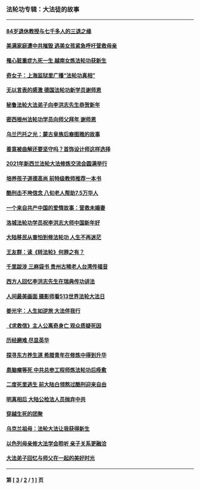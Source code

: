 ### 法轮功专辑：大法徒的故事
---
#### [84岁退休教授与七千多人的三退之缘](../../pages/nf1147481/n13796650.md?08240430) 
#### [美满家庭遭中共摧毁 逃美女孩紧急呼吁营救母亲](../../pages/nf1147481/n13792859.md?08240430) 
#### [罹心脏重症九死一生 越南女炼法轮功获新生](../../pages/nf1147481/n13732766.md?08240430) 
#### [奇女子：上海监狱里广播“法轮功真相”](../../pages/nf1147481/n13726443.md?08240430) 
#### [无以言表的感激 德国法轮功新学员谢师恩](../../pages/nf1147481/n13543790.md?08240430) 
#### [秘鲁法轮大法弟子向李洪志先生恭贺新年](../../pages/nf1147481/n13540182.md?08240430) 
#### [密西根州法轮功学员向师父拜年 谢师恩](../../pages/nf1147481/n13538183.md?08240430) 
#### [乌兰巴托之光：蒙古皇族后裔图雅的故事](../../pages/nf1147481/n13155759.md?08240430) 
#### [善意被曲解还要坚守吗？首饰设计师这样选择](../../pages/nf1147481/n13077575.md?08240430) 
#### [2021年新西兰法轮大法修炼交流会圆满举行](../../pages/nf1147481/n13033149.md?08240430) 
#### [培养孩子道德高尚 前特级教师推荐一本书](../../pages/nf1147481/n12938640.md?08240430) 
#### [酷刑击不垮信念 八旬老人帮助7.5万华人](../../pages/nf1147481/n12880712.md?08240430) 
#### [一个来自共产中国的爱情故事：营救未婚妻](../../pages/nf1147481/n12778386.md?08240430) 
#### [洛城法轮功学员祝李洪志大师中国新年好](../../pages/nf1147481/n12724685.md?08240430) 
#### [大陆移民从害怕到修法轮功 人生不再迷茫](../../pages/nf1147481/n12414325.md?08240430) 
#### [王友群：读《转法轮》何罪之有？](../../pages/nf1147481/n12408647.md?08240430) 
#### [千里跋涉 三麻袋书 贵州古稀老人台湾传福音](../../pages/nf1147481/n12198750.md?08240430) 
#### [西方人回忆李洪志先生在瑞典传功讲法](../../pages/nf1147481/n12099607.md?08240430) 
#### [人间最美画面 摄影师看513世界法轮大法日](../../pages/nf1147481/n12094118.md?08240430) 
#### [姜光宇：人生如逆旅 大法伴我行](../../pages/nf1147481/n12088664.md?08240430) 
#### [《求救信》主人公离奇身亡 观众质疑死因](../../pages/nf1147481/n11845215.md?08240430) 
#### [历经磨难 尽显英华](../../pages/nf1147481/n11723297.md?08240430) 
#### [探寻东方养生道 希腊青年在修炼中得到升华](../../pages/nf1147481/n11494502.md?08240430) 
#### [患脑瘤等死 中共总参工程师炼法轮功后痊愈](../../pages/nf1147481/n11466682.md?08240430) 
#### [二度死里逃生 前大陆白领熬过酷刑迎来自由](../../pages/nf1147481/n11368594.md?08240430) 
#### [明真相后 大陆公检法人员抛弃中共](../../pages/nf1147481/n11358618.md?08240430) 
#### [穿越生死的团聚](../../pages/nf1147481/n11258922.md?08240430) 
#### [乌克兰祖母：法轮大法让我获得新生](../../pages/nf1147481/n11269457.md?08240430) 
#### [以色列母亲修大法学会聆听 亲子关系更融洽](../../pages/nf1147481/n11268195.md?08240430) 
#### [大法弟子回忆与师父在一起的美好时光](../../pages/nf1147481/n11267759.md?08240430) 

---
#### 第 [ [3](./3.md?08240430) / [2](./2.md?08240430) / [1](./1.md?08240430) ] 页
